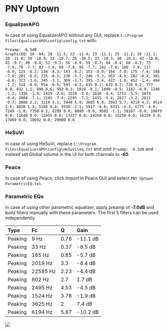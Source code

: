 # PNY Uptown

### EqualizerAPO
In case of using EqualizerAPO without any GUI, replace `C:\Program Files\EqualizerAPO\config\config.txt`
with:
```
Preamp: -6.5dB
GraphicEQ: 10 -84; 20 -11.5; 22 -11.4; 23 -11.3; 25 -11.2; 26 -11.1; 28 -11.0; 30 -10.9; 32 -10.7; 35 -10.5; 37 -10.3; 40 -10.1; 42 -10.0; 45 -9.7; 49 -9.4; 52 -9.2; 56 -8.9; 59 -8.7; 64 -8.4; 68 -8.1; 73 -7.9; 78 -7.7; 83 -7.6; 89 -7.6; 95 -7.7; 102 -7.8; 109 -7.9; 117 -8.0; 125 -8.2; 134 -8.3; 143 -8.2; 153 -8.0; 164 -7.8; 175 -7.4; 188 -7.0; 201 -6.6; 215 -6.2; 230 -5.7; 246 -5.3; 263 -4.9; 282 -4.4; 301 -4.0; 323 -3.6; 345 -3.1; 369 -2.7; 395 -2.4; 423 -1.8; 452 -1.4; 484 -1.2; 518 -0.9; 554 -0.5; 593 -0.1; 635 0.1; 679 0.2; 726 0.2; 777 0.9; 832 1.1; 890 0.6; 952 0.3; 1019 -0.1; 1090 -0.5; 1167 -0.9; 1248 -1.3; 1336 -1.9; 1429 -2.6; 1529 -3.4; 1636 -4.4; 1751 -5.5; 1873 -6.4; 2004 -7.1; 2145 -7.4; 2295 -7.1; 2455 -5.4; 2627 -3.2; 2811 -0.7; 3008 2.2; 3219 4.1; 3444 5.9; 3685 6.0; 3943 5.7; 4219 4.2; 4514 2.5; 4830 1.3; 5168 0.4; 5530 -2.1; 5917 -6.8; 6331 -8.3; 6775 -4.0; 7249 -1.0; 7756 0.2; 8299 0.0; 8880 -0.6; 9502 -1.1; 10167 -0.0; 10879 0.0; 11640 0.0; 12455 0.0; 13327 0.0; 14260 0.0; 15258 0.0; 16326 0.0; 17469 0.0; 18692 0.0; 20000 0.0
```

### HeSuVi
In case of using HeSuVi, replace `C:\Program Files\EqualizerAPO\config\HeSuVi\eq.txt` and omit `Preamp:
-6.5dB` and instead set Global volume in the UI for both channels to **-65**

### Peace
In case of using Peace, click *Import* in Peace GUI and select `PNY Uptown ParametricEQ.txt`.

### Parametric EQs
In case of using other parametric equalizer, apply preamp of **-7.0dB** and build filters manually with
these parameters. The first 5 filters can be used independently.

| Type    | Fc       |    Q | Gain     |
|:--------|:---------|:-----|:---------|
| Peaking | 9 Hz     | 0.78 | -11.1 dB |
| Peaking | 33 Hz    | 0.37 | -8.5 dB  |
| Peaking | 165 Hz   | 0.85 | -5.7 dB  |
| Peaking | 2019 Hz  | 3.3  | -8.4 dB  |
| Peaking | 22585 Hz | 2.23 | -4.4 dB  |
| Peaking | 802 Hz   | 2.7  | 1.7 dB   |
| Peaking | 2495 Hz  | 4.53 | -4.5 dB  |
| Peaking | 1524 Hz  | 3.78 | -1.9 dB  |
| Peaking | 3625 Hz  | 2    | 7.4 dB   |
| Peaking | 6194 Hz  | 5.67 | -10.2 dB |

![](https://raw.githubusercontent.com/jaakkopasanen/AutoEq/master/results/innerfidelity/sbaf-serious/PNY%20Uptown/PNY%20Uptown.png)